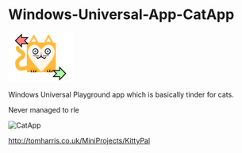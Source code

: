 # Windows-Universal-App-CatApp

<img src="https://github.com/tharris29/CatApp/blob/master/CatsApp/assets/CatLogo.png" width="130" height="100" />

Windows Universal Playground app which is basically tinder for cats.

Never managed to rle


![CatApp](http://tomharris.co.uk/Content/Images/HateKittyPal.png)

http://tomharris.co.uk/MiniProjects/KittyPal

